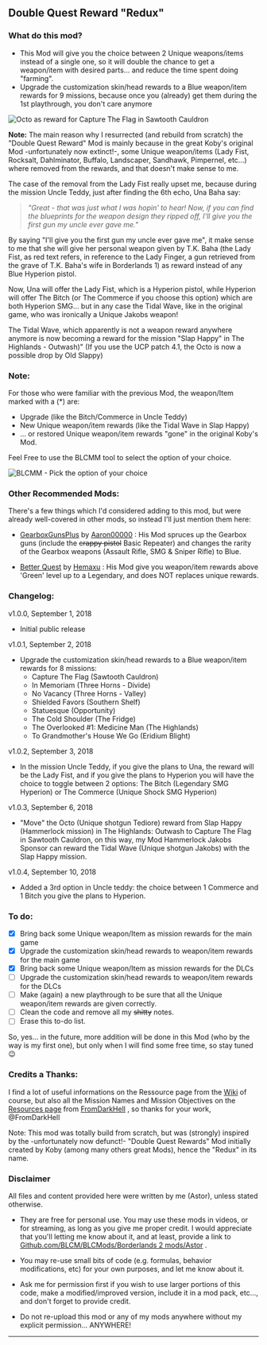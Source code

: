 ## Double Quest Reward "Redux"

### What do this mod?

 - This Mod will give you the choice between 2 Unique weapons/items instead of a single one, so it will double the chance to get a weapon/item with desired parts... and reduce the time spent doing "farming".
 - Upgrade the customization skin/head rewards to a Blue weapon/item rewards for 9 missions, because once you (already) get them during the 1st playthrough, you don't care anymore

![Octo as reward for Capture The Flag in Sawtooth Cauldron](https://i.imgur.com/ObFnzWS.png)
 
**Note:** The main reason why I resurrected (and rebuild from scratch) the "Double Quest Reward" Mod is mainly because in the great Koby's original Mod -unfortunately now extinct!-, some Unique weapon/items (Lady Fist, Rocksalt, Dahlminator, Buffalo, Landscaper, Sandhawk, Pimpernel, etc...) where removed from the rewards, and that doesn't make sense to me.

The case of the removal from the Lady Fist really upset me, because during the mission Uncle Teddy, just after finding the 6th echo, Una Baha say: 

 > *"Great - that was just what I was hopin' to hear! Now, if you can find the blueprints for the weapon design they ripped off, I'll give you the first gun my uncle ever gave me."* 

By saying "I'll give you the first gun my uncle ever gave me", it make sense to me that she will give her personal weapon given by T.K. Baha (the Lady Fist, as red text refers, in reference to the Lady Finger, a gun retrieved from the grave of T.K. Baha's wife in Borderlands 1) as reward instead of any Blue Hyperion pistol. 

Now, Una will offer the Lady Fist, which is a Hyperion pistol, while Hyperion will offer The Bitch (or The Commerce if you choose this option) which are both Hyperion SMG... but in any case the Tidal Wave, like in the original game, who was ironically a Unique Jakobs weapon!

The Tidal Wave, which apparently is not a weapon reward anywhere anymore is now becoming a reward for the mission "Slap Happy" in The Highlands - Outwash)" (If you use the UCP patch 4.1, the Octo is now a possible drop by Old Slappy)

### Note: 

For those who were familiar with the previous Mod, the weapon/Item marked with a (*) are:
 - Upgrade (like the Bitch/Commerce in Uncle Teddy) 
 - New Unique weapon/item rewards (like the Tidal Wave in Slap Happy) 
 - ... or restored Unique weapon/item rewards "gone" in the original Koby's Mod. 
 
Feel Free to use the BLCMM tool to select the option of your choice.

![BLCMM - Pick the option of your choice](https://i.imgur.com/jU3Ef7j.png)

### Other Recommended Mods:

There's a few things which I'd considered adding to this mod, but were already well-covered in other mods, so instead I'll just mention them here:

- [GearboxGunsPlus](https://github.com/BLCM/BLCMods/blob/eca477d33671be540718c816662cb08f4f0ad1cd/Borderlands%202%20mods/Aaron0000/Gear%20Packs/GearboxGunsPlus.txt) by [Aaron00000](https://github.com/BLCM/BLCMods/tree/master/Borderlands%202%20mods/Aaron0000) : His Mod spruces up the Gearbox guns (include the ~~crappy pistol~~ Basic Repeater) and changes the rarity of the Gearbox weapons (Assault Rifle, SMG & Sniper Rifle) to Blue.

- [Better Quest](https://github.com/BLCM/BLCMods/blob/master/Borderlands%202%20mods/Hemaxhu/Quest%20Rewards/Better%20Quests) by [Hemaxu](https://github.com/BLCM/BLCMods/tree/master/Borderlands%202%20mods/Hemaxhu) : His Mod give you weapon/item rewards above 'Green' level up to a Legendary, and does NOT replaces unique rewards.

### Changelog:

v1.0.0, September 1, 2018
 - Initial public release

v1.0.1, September 2, 2018
 - Upgrade the customization skin/head rewards to a Blue weapon/item rewards for 8 missions:
   - Capture The Flag (Sawtooth Cauldron) 
   - In Memoriam (Three Horns - Divide)
   - No Vacancy (Three Horns - Valley)
   - Shielded Favors (Southern Shelf) 
   - Statuesque (Opportunity) 
   - The Cold Shoulder (The Fridge)
   - The Overlooked #1: Medicine Man (The Highlands)
   - To Grandmother's House We Go (Eridium Blight)
   
v1.0.2, September 3, 2018   
 - In the mission Uncle Teddy, if you give the plans to Una, the reward will be the Lady Fist, and if you give the plans to Hyperion you will have the choice to toggle between 2 options: The Bitch (Legendary SMG Hyperion) or The Commerce (Unique Shock SMG Hyperion)
 
v1.0.3, September 6, 2018
  - "Move" the Octo (Unique shotgun Tediore) reward from Slap Happy (Hammerlock mission) in The Highlands: Outwash to Capture The Flag in Sawtooth Cauldron, on this way, my Mod Hammerlock Jakobs Sponsor can reward the Tidal Wave (Unique shotgun Jakobs) with the Slap Happy mission.

v1.0.4, September 10, 2018  
  - Added a 3rd option in Uncle teddy: the choice between 1 Commerce and 1 Bitch you give the plans to Hyperion. 

### To do:

- [x] Bring back some Unique weapon/Item as mission rewards for the main game
- [x] Upgrade the customization skin/head rewards to weapon/item rewards for the main game
- [x] Bring back some Unique weapon/Item as mission rewards for the DLCs
- [ ] Upgrade the customization skin/head rewards to weapon/item rewards for the DLCs
- [ ] Make (again) a new playthrough to be sure that all the Unique weapon/item rewards are given correctly.
- [ ] Clean the code and remove all my ~~shitty~~ notes.
- [ ] Erase this to-do list.

So, yes... in the future, more addition will be done in this Mod (who by the way is my first one), but only when I will find some free time, so stay tuned :wink:

### Credits a Thanks:

I find a lot of useful informations on the Ressource page from the [Wiki](https://github.com/BLCM/BLCMods/wiki) of course, but also all the Mission Names and Mission Objectives on the [Resources page](https://github.com/BLCM/BLCMods/tree/master/Borderlands%202%20mods/FromDarkHell/Resources) from [FromDarkHell](https://github.com/BLCM/BLCMods/tree/master/Borderlands%202%20mods/FromDarkHell) , so thanks for your work, @FromDarkHell 

Note: This mod was totally build from scratch, but was (strongly) inspired by the -unfortunately now defunct!- "Double Quest Rewards" Mod initially created by Koby (among many others great Mods), hence the "Redux" in its name.

### Disclaimer

All files and content provided here were written by me (Astor), unless stated otherwise.

- They are free for personal use. You may use these mods in videos, or for streaming, as long as you give me proper credit. I would appreciate that you'll letting me know about it, and at least, provide a link to [Github.com/BLCM/BLCMods/Borderlands 2 mods/Astor](https://github.com/BLCM/BLCMods/tree/master/Borderlands%202%20mods/Astor) .

- You may re-use small bits of code (e.g. formulas, behavior modifications, etc) for your own purposes, and let me know about it. 

- Ask me for permission first if you wish to use larger portions of this code, make a modified/improved version, include it in a mod pack, etc..., and don't forget to provide credit.

- Do not re-upload this mod or any of my mods anywhere without my explicit permission... ANYWHERE!

* * * * *
